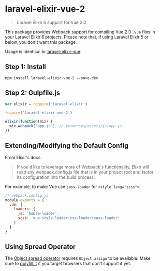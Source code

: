# laravel-elixir-vue-2

> Laravel Elixir 6 support for Vue 2.0

This package provides Webpack support for compiling Vue 2.0 `.vue` files in your Laravel Elixir 6 projects. Please note that, if using Laravel Elixir 5 or below, you don't want this package.

Usage is identical to [laravel-elixir-vue](https://github.com/JeffreyWay/laravel-elixir-vue):

## Step 1: Install

```
npm install laravel-elixir-vue-2 --save-dev
```

## Step 2: Gulpfile.js

``` js
var elixir = require('laravel-elixir')

require('laravel-elixir-vue-2')

elixir(function(mix) {
  mix.webpack('app.js'); // resources/assets/js/app.js
})
```

## Extending/Modifying the Default Config

From Elixir's docs:

> If you'd like to leverage more of Webpack's functionality, Elixir will read any webpack.config.js file that is in your project root and factor its configuration into the build process.

For example, to make Vue use `sass-loader` for `<style lang="scss">`:

``` js
// webpack.config.js
module.exports = {
  vue: {
    loaders: {
      js: 'buble-loader',
      scss: 'vue-style-loader!css-loader!sass-loader'
    }
  }
}
```

## Using Spread Operator

The [Object spread operator](https://github.com/sebmarkbage/ecmascript-rest-spread) requires `Object.assign` to be available. Make sure to [polyfill it](https://developer.mozilla.org/en-US/docs/Web/JavaScript/Reference/Global_Objects/Object/assign#Polyfill) if you target browsers that don't support it yet.
